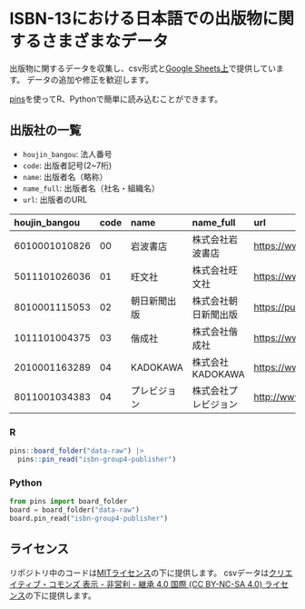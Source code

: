 ISBN-13における日本語での出版物に関するさまざまなデータ
=================

出版物に関するデータを収集し、csv形式と[Google Sheets上](https://docs.google.com/spreadsheets/d/1K0wVDUy4PMAHVdqh3S61VliXeZxwhWpfZLrmbJ4qZiU/edit?usp=sharing)で提供しています。
データの追加や修正を歓迎します。

[pins](https://github.com/rstudio/pins-r)を使ってR、Pythonで簡単に読み込むことができます。

## 出版社の一覧

- `houjin_bangou`: 法人番号
- `code`: 出版者記号(2~7桁)
- `name`: 出版者名（略称）
- `name_full`: 出版者名（社名・組織名）
- `url`: 出版者のURL

|houjin_bangou |code |name         |name_full            |url                            |
|:-------------|:----|:------------|:--------------------|:------------------------------|
|6010001010826 |00   |岩波書店     |株式会社岩波書店     |https://www.iwanami.co.jp      |
|5011101026036 |01   |旺文社       |株式会社旺文社       |https://www.obunsha.co.jp      |
|8010001115053 |02   |朝日新聞出版 |株式会社朝日新聞出版 |https://publications.asahi.com |
|1011101004375 |03   |偕成社       |株式会社偕成社       |https://www.kaiseisha.co.jp    |
|2010001163289 |04   |KADOKAWA     |株式会社KADOKAWA     |https://www.kadokawa.co.jp     |
|8011001034383 |04   |プレビジョン |株式会社プレビジョン |http://www.spoon01.com         |

### R

```r
pins::board_folder("data-raw") |> 
  pins::pin_read("isbn-group4-publisher")
```

### Python

```python
from pins import board_folder
board = board_folder("data-raw")
board.pin_read("isbn-group4-publisher")
```

## ライセンス

リポジトリ中のコードは[MITライセンス](https://opensource.org/licenses/MIT)の下に提供します。
csvデータは[クリエイティブ・コモンズ 表示 - 非営利 - 継承 4.0 国際 (CC BY-NC-SA 4.0) ライセンス](https://creativecommons.org/licenses/by-nc-sa/4.0/deed.ja)の下に提供します。
